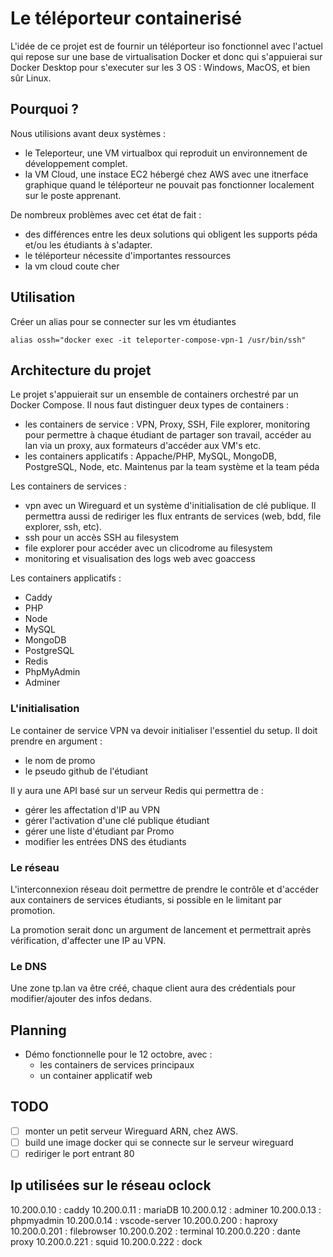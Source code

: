 # Le téléporteur containerisé

L'idée de ce projet est de fournir un téléporteur iso fonctionnel avec l'actuel qui repose sur une base de virtualisation Docker et donc qui s'appuierai sur Docker Desktop pour s'executer sur les 3 OS : Windows, MacOS, et bien sûr Linux.

## Pourquoi ?

Nous utilisions avant deux systèmes :
- le Teleporteur, une VM virtualbox qui reproduit un environnement de développement complet.
- la VM Cloud, une instace EC2 hébergé chez AWS avec une itnerface graphique quand le téléporteur ne pouvait pas fonctionner localement sur le poste apprenant.

De nombreux problèmes avec cet état de fait :
- des différences entre les deux solutions qui obligent les supports péda et/ou les étudiants à s'adapter.
- le téléporteur nécessite d'importantes ressources
- la vm cloud coute cher


## Utilisation

Créer un alias pour se connecter sur les vm étudiantes

```
alias ossh="docker exec -it teleporter-compose-vpn-1 /usr/bin/ssh"
```


## Architecture du projet

Le projet s'appuierait sur un ensemble de containers orchestré par un Docker Compose. Il nous faut distinguer deux types de containers :

- les containers de service : VPN, Proxy, SSH, File explorer, monitoring pour permettre à chaque étudiant de partager son travail, accéder au lan via un proxy, aux formateurs d'accéder aux VM's etc.
- les containers applicatifs : Appache/PHP, MySQL, MongoDB, PostgreSQL, Node, etc. Maintenus par la team système et la team péda

Les containers de services :

- vpn avec un Wireguard et un système d'initialisation de clé publique. Il permettra aussi de rediriger les flux entrants de services (web, bdd, file explorer, ssh, etc).
- ssh pour un accès SSH au filesystem
- file explorer pour accéder avec un clicodrome au filesystem
- monitoring et visualisation des logs web avec goaccess

Les containers applicatifs :

- Caddy
- PHP
- Node
- MySQL
- MongoDB
- PostgreSQL
- Redis
- PhpMyAdmin
- Adminer

### L'initialisation

Le container de service VPN va devoir initialiser l'essentiel du setup. Il doit prendre en argument :

- le nom de promo
- le pseudo github de l'étudiant

Il y aura une API basé sur un serveur Redis qui permettra de :
- gérer les affectation d'IP au VPN
- gérer l'activation d'une clé publique étudiant
- gérer une liste d'étudiant par Promo
- modifier les entrées DNS des étudiants

### Le réseau

L'interconnexion réseau doit permettre de prendre le contrôle et d'accéder aux containers de services étudiants, si possible en le limitant par promotion.

La promotion serait donc un argument de lancement et permettrait après vérification, d'affecter une IP au VPN.

### Le DNS

Une zone tp.lan va être créé, chaque client aura des crédentials pour modifier/ajouter des infos dedans.

## Planning

- Démo fonctionnelle pour le 12 octobre, avec :
   * les containers de services principaux
   * un container applicatif web

## TODO

- [ ] monter un petit serveur Wireguard ARN, chez AWS.
- [ ] build une image docker qui se connecte sur le serveur wireguard
- [ ] rediriger le port entrant 80

## Ip utilisées sur le réseau oclock

10.200.0.10  : caddy
10.200.0.11  : mariaDB
10.200.0.12  : adminer
10.200.0.13  : phpmyadmin
10.200.0.14  : vscode-server
10.200.0.200 : haproxy
10.200.0.201 : filebrowser
10.200.0.202 : terminal
10.200.0.220 : dante proxy
10.200.0.221 : squid
10.200.0.222 : dock

